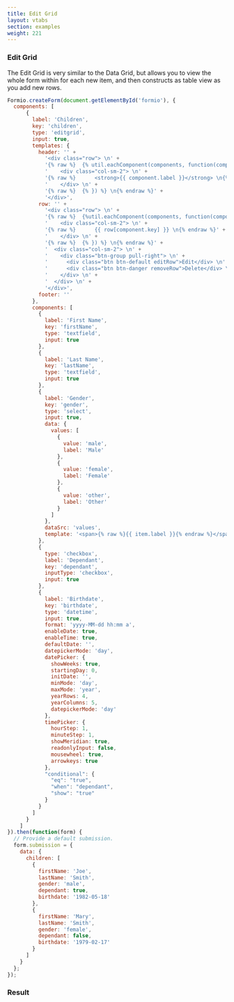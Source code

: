 ```yaml
---
title: Edit Grid
layout: vtabs
section: examples
weight: 221
---
```

### Edit Grid
The Edit Grid is very similar to the Data Grid, but allows you to view the whole form within for each new item, and then
constructs as table view as you add new rows.

```js
Formio.createForm(document.getElementById('formio'), {
  components: [
      {
        label: 'Children',
        key: 'children',
        type: 'editgrid',
        input: true,
        templates: {
          header: '' +
            '<div class="row"> \n' +
            '{% raw %}  {% util.eachComponent(components, function(component) { %} \n{% endraw %}' +
            '    <div class="col-sm-2"> \n' +
            '{% raw %}      <strong>{{ component.label }}</strong> \n{% endraw %}' +
            '    </div> \n' +
            '{% raw %}  {% }) %} \n{% endraw %}' +
            '</div>',
          row: '' +
            '<div class="row"> \n' +
            '{% raw %}  {%util.eachComponent(components, function(component) { %} \n{% endraw %}' +
            '    <div class="col-sm-2"> \n' +
            '{% raw %}      {{ row[component.key] }} \n{% endraw %}' +
            '    </div> \n' +
            '{% raw %}  {% }) %} \n{% endraw %}' +
            '  <div class="col-sm-2"> \n' +
            '    <div class="btn-group pull-right"> \n' +
            '      <div class="btn btn-default editRow">Edit</div> \n' +
            '      <div class="btn btn-danger removeRow">Delete</div> \n' +
            '    </div> \n' +
            '  </div> \n' +
            '</div>',
          footer: ''
        },
        components: [
          {
            label: 'First Name',
            key: 'firstName',
            type: 'textfield',
            input: true
          },
          {
            label: 'Last Name',
            key: 'lastName',
            type: 'textfield',
            input: true
          },
          {
            label: 'Gender',
            key: 'gender',
            type: 'select',
            input: true,
            data: {
              values: [
                {
                  value: 'male',
                  label: 'Male'
                },
                {
                  value: 'female',
                  label: 'Female'
                },
                {
                  value: 'other',
                  label: 'Other'
                }
              ]
            },
            dataSrc: 'values',
            template: '<span>{% raw %}{{ item.label }}{% endraw %}</span>'
          },
          {
            type: 'checkbox',
            label: 'Dependant',
            key: 'dependant',
            inputType: 'checkbox',
            input: true
          },
          {
            label: 'Birthdate',
            key: 'birthdate',
            type: 'datetime',
            input: true,
            format: 'yyyy-MM-dd hh:mm a',
            enableDate: true,
            enableTime: true,
            defaultDate: '',
            datepickerMode: 'day',
            datePicker: {
              showWeeks: true,
              startingDay: 0,
              initDate: '',
              minMode: 'day',
              maxMode: 'year',
              yearRows: 4,
              yearColumns: 5,
              datepickerMode: 'day'
            },
            timePicker: {
              hourStep: 1,
              minuteStep: 1,
              showMeridian: true,
              readonlyInput: false,
              mousewheel: true,
              arrowkeys: true
            },
            "conditional": {
              "eq": "true",
              "when": "dependant",
              "show": "true"
            }
          }
        ]
      }
    ]
}).then(function(form) {
  // Provide a default submission.
  form.submission = {
    data: {
      children: [
        {
          firstName: 'Joe',
          lastName: 'Smith',
          gender: 'male',
          dependant: true,
          birthdate: '1982-05-18'
        },
        {
          firstName: 'Mary',
          lastName: 'Smith',
          gender: 'female',
          dependant: false,
          birthdate: '1979-02-17'
        }
      ]
    }
  };
});
````

<h3>Result</h3>
<div class='well'>
<div id='formio'></div>
<script type='text/javascript'>
Formio.createForm(document.getElementById('formio'), {
  components: [
      {
        label: 'Children',
        key: 'children',
        type: 'editgrid',
        input: true,
        templates: {
          header: '' +
            '<div class="row"> \n' +
            '{% raw %}  {%util.eachComponent(components, function(component) { %} \n{% endraw %}' +
            '    <div class="col-sm-2"> \n' +
            '{% raw %}      <strong>{{ component.label }}</strong> \n{% endraw %}' +
            '    </div> \n' +
            '{% raw %}  {% }) %} \n{% endraw %}' +
            '</div>',
          row: '' +
            '<div class="row"> \n' +
            '{% raw %}  {%util.eachComponent(components, function(component) { %} \n{% endraw %}' +
            '    <div class="col-sm-2"> \n' +
            '{% raw %}      {{ row[component.key] }} \n{% endraw %}' +
            '    </div> \n' +
            '{% raw %}  {% }) %} \n{% endraw %}' +
            '  <div class="col-sm-2"> \n' +
            '    <div class="btn-group pull-right"> \n' +
            '      <div class="btn btn-default editRow">Edit</div> \n' +
            '      <div class="btn btn-danger removeRow">Delete</div> \n' +
            '    </div> \n' +
            '  </div> \n' +
            '</div>',
          footer: ''
        },
        components: [
          {
            label: 'First Name',
            key: 'firstName',
            type: 'textfield',
            input: true
          },
          {
            label: 'Last Name',
            key: 'lastName',
            type: 'textfield',
            input: true
          },
          {
            label: 'Gender',
            key: 'gender',
            type: 'select',
            input: true,
            data: {
              values: [
                {
                  value: 'male',
                  label: 'Male'
                },
                {
                  value: 'female',
                  label: 'Female'
                },
                {
                  value: 'other',
                  label: 'Other'
                }
              ]
            },
            dataSrc: 'values',
            template: '<span>{% raw %}{{ item.label }}{% endraw %}</span>'
          },
          {
            type: 'checkbox',
            label: 'Dependant',
            key: 'dependant',
            inputType: 'checkbox',
            input: true
          },
          {
            label: 'Birthdate',
            key: 'birthdate',
            type: 'datetime',
            input: true,
            format: 'yyyy-MM-dd hh:mm a',
            enableDate: true,
            enableTime: true,
            defaultDate: '',
            datepickerMode: 'day',
            datePicker: {
              showWeeks: true,
              startingDay: 0,
              initDate: '',
              minMode: 'day',
              maxMode: 'year',
              yearRows: 4,
              yearColumns: 5,
              datepickerMode: 'day'
            },
            timePicker: {
              hourStep: 1,
              minuteStep: 1,
              showMeridian: true,
              readonlyInput: false,
              mousewheel: true,
              arrowkeys: true
            },
            "conditional": {
              "eq": "true",
              "when": "dependant",
              "show": "true"
            }
          }
        ]
      }
    ]
}).then(function(form) {
  // Provide a default submission.
  form.submission = {
    data: {
      children: [
        {
          firstName: 'Joe',
          lastName: 'Smith',
          gender: 'male',
          dependant: true,
          birthdate: '1982-05-18'
        },
        {
          firstName: 'Mary',
          lastName: 'Smith',
          gender: 'female',
          dependant: false,
          birthdate: '1979-02-17'
        }
      ]
    }
  };
});
</script>
</div>
